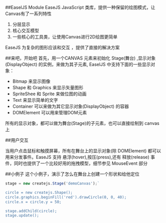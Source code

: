 ##EaselJS Module
EaseJS JavaScript 类库，提供一种保留的绘图模式，让Canvas有了一系列特性

1. 分层显示 
1. 核心交互模型
1. 一些核心的工具类，让使用Canvas进行2D绘图更简单

EaseJS 为复杂的图形应该和交互 ，提供了直接的解决方案

##来吧，开始吧
首先，用一个CANVAS 元素来初始化 Stage(舞台) ,显示对象(DisplayObject) 的实例，来做为其子元素, EaselJS 中支持下面的一些显示对象：

- Bitmap 来显示图像
- Shape 和 Graphics 来显示矢量图形
- SpriteShee 和 Sprite 来做位图的动画
- Text 来显示简单的文字
- Container 可以来做为其它显示对象(DisplayObject) 的容器 
- DOMElement 可以用来管理DOM元素

所有的显示对象，都可以做为舞台(Stage)的子元素，也可以直接绘制到 canvas上

##用户交互

当用户点击鼠标和触摸屏幕，所有在舞台上的显示对象(除 DOMElement) 都可以用来分发事件。EaseJS 支持 悬浮(hover),按压(press),还有 释放(release) 事件，同时也提供了一个比较好用的拖拽模型，细节参见 MouseEvent 部分

##小例子
这个小例子，演示了怎么在舞台上创建一个形状和给他定位 
```js
stage = new createjs.Stage('demoCanvas');`

circle = new createjs.Shape();
circle.graphics.beginFill('red').drawCircle(0, 0, 40);
circle.x = circle.y = 50;

stage.addChild(circle);
stage.update();

```